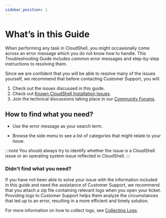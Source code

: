 ```yaml
---
sidebar_position: 1
---
```


# What’s in this Guide

When performing any task in CloudShell, you might occasionally come across an error message which you do not know how to handle. This Troubleshooting Guide includes common error messages and step-by-step instructions to resolving them.

Since we are confident that you will be able to resolve many of the issues yourself, we recommend that before contacting Customer Support, you will:

1. Check out the issues discussed in this guide.
2. Check out [Known CloudShell Installation Issues](https://help.quali.com/Online%20Help/0.0/Portal/Content/IG/Appendices/knwn-instl-iss.htm).
3. Join the technical discussions taking place in our [Community Forums](https://github.com/orgs/QualiSystems/discussions/categories/forums?discussions_q=sdk+category%3AForums).

## How to find what you need?

- Use the error message as your search term.

- Browse the side menu to see a list of categories that might relate to your issue.

:::note
You should always try to identify whether the issue is a CloudShell issue or an operating system issue reflected in CloudShell.
:::

### Didn't find what you need?

If you have not been able to solve your issue with the information included in this guide and need the assistance of Customer Support, we recommend that you attach a zip file containing relevant logs when you open your ticket. Providing logs to Customer Support helps them analyze the circumstances that led up to an error, resulting in a more efficient and timely solution.

For more information on how to collect logs, see [Collecting Logs](./collecting-logs.md).
